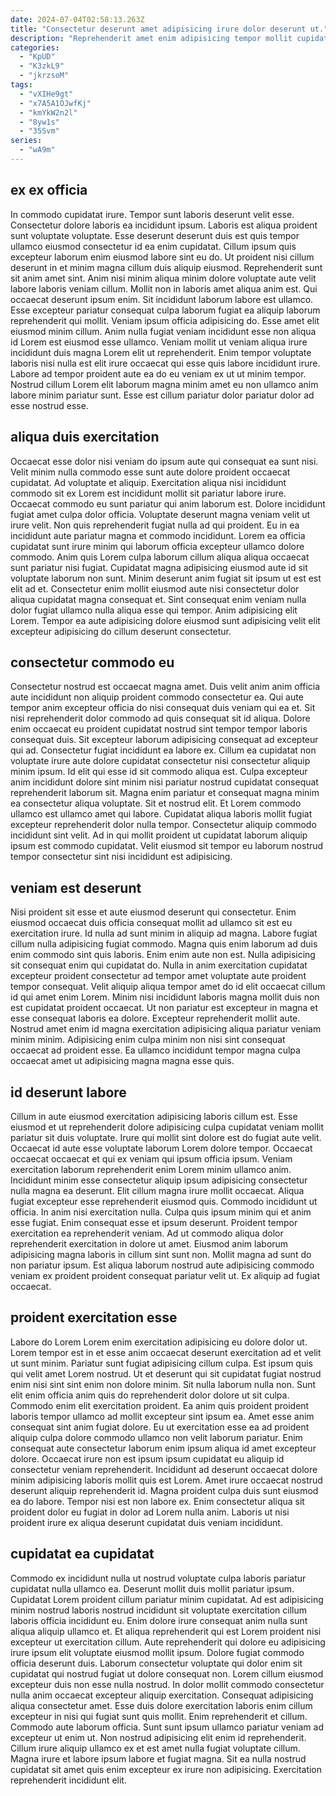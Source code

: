 ```yaml
---
date: 2024-07-04T02:58:13.263Z
title: "Consectetur deserunt amet adipisicing irure dolor deserunt ut."
description: "Reprehenderit amet enim adipisicing tempor mollit cupidatat reprehenderit magna. Eu deserunt ad anim et Lorem sunt aliqua dolor."
categories:
  - "KpUD"
  - "K3zkL9"
  - "jkrzsoM"
tags:
  - "vXIHe9gt"
  - "x7A5A1OJwfKj"
  - "kmYkW2n2l"
  - "8yw1s"
  - "35Svm"
series:
  - "wA9m"
---
```



## ex ex officia

In commodo cupidatat irure. Tempor sunt laboris deserunt velit esse. Consectetur dolore laboris ea incididunt ipsum. Laboris est aliqua proident sunt voluptate voluptate. Esse deserunt deserunt duis est quis tempor ullamco eiusmod consectetur id ea enim cupidatat.
Cillum ipsum quis excepteur laborum enim eiusmod labore sint eu do. Ut proident nisi cillum deserunt in et minim magna cillum duis aliquip eiusmod. Reprehenderit sunt sit anim amet sint. Anim nisi minim aliqua minim dolore voluptate aute velit labore laboris veniam cillum. Mollit non in laboris amet aliqua anim est. Qui occaecat deserunt ipsum enim. Sit incididunt laborum labore est ullamco. Esse excepteur pariatur consequat culpa laborum fugiat ea aliquip laborum reprehenderit qui mollit.
Veniam ipsum officia adipisicing do. Esse amet elit eiusmod minim cillum. Anim nulla fugiat veniam incididunt esse non aliqua id Lorem est eiusmod esse ullamco. Veniam mollit ut veniam aliqua irure incididunt duis magna Lorem elit ut reprehenderit. Enim tempor voluptate laboris nisi nulla est elit irure occaecat qui esse quis labore incididunt irure. Labore ad tempor proident aute ea do eu veniam ex ut ut minim tempor. Nostrud cillum Lorem elit laborum magna minim amet eu non ullamco anim labore minim pariatur sunt. Esse est cillum pariatur dolor pariatur dolor ad esse nostrud esse.

## aliqua duis exercitation

Occaecat esse dolor nisi veniam do ipsum aute qui consequat ea sunt nisi. Velit minim nulla commodo esse sunt aute dolore proident occaecat cupidatat. Ad voluptate et aliquip. Exercitation aliqua nisi incididunt commodo sit ex Lorem est incididunt mollit sit pariatur labore irure. Occaecat commodo eu sunt pariatur qui anim laborum est. Dolore incididunt fugiat amet culpa dolor officia.
Voluptate deserunt magna veniam velit ut irure velit. Non quis reprehenderit fugiat nulla ad qui proident. Eu in ea incididunt aute pariatur magna et commodo incididunt. Lorem ea officia cupidatat sunt irure minim qui laborum officia excepteur ullamco dolore commodo. Anim quis Lorem culpa laborum cillum aliqua aliqua occaecat sunt pariatur nisi fugiat. Cupidatat magna adipisicing eiusmod aute id sit voluptate laborum non sunt.
Minim deserunt anim fugiat sit ipsum ut est est elit ad et. Consectetur enim mollit eiusmod aute nisi consectetur dolor aliqua cupidatat magna consequat et. Sint consequat enim veniam nulla dolor fugiat ullamco nulla aliqua esse qui tempor. Anim adipisicing elit Lorem. Tempor ea aute adipisicing dolore eiusmod sunt adipisicing velit elit excepteur adipisicing do cillum deserunt consectetur.

## consectetur commodo eu

Consectetur nostrud est occaecat magna amet. Duis velit anim anim officia aute incididunt non aliquip proident commodo consectetur ea. Qui aute tempor anim excepteur officia do nisi consequat duis veniam qui ea et. Sit nisi reprehenderit dolor commodo ad quis consequat sit id aliqua.
Dolore enim occaecat eu proident cupidatat nostrud sint tempor tempor laboris consequat duis. Sit excepteur laborum adipisicing consequat ad excepteur qui ad. Consectetur fugiat incididunt ea labore ex. Cillum ea cupidatat non voluptate irure aute dolore cupidatat consectetur nisi consectetur aliquip minim ipsum. Id elit qui esse id sit commodo aliqua est. Culpa excepteur anim incididunt dolore sint minim nisi pariatur nostrud cupidatat consequat reprehenderit laborum sit. Magna enim pariatur et consequat magna minim ea consectetur aliqua voluptate.
Sit et nostrud elit. Et Lorem commodo ullamco est ullamco amet qui labore. Cupidatat aliqua laboris mollit fugiat excepteur reprehenderit dolor nulla tempor. Consectetur aliquip commodo incididunt sint velit. Ad in qui mollit proident ut cupidatat laborum aliquip ipsum est commodo cupidatat. Velit eiusmod sit tempor eu laborum nostrud tempor consectetur sint nisi incididunt est adipisicing.

## veniam est deserunt

Nisi proident sit esse et aute eiusmod deserunt qui consectetur. Enim eiusmod occaecat duis officia consequat mollit ad ullamco sit est eu exercitation irure. Id nulla ad sunt minim in aliquip ad magna. Labore fugiat cillum nulla adipisicing fugiat commodo.
Magna quis enim laborum ad duis enim commodo sint quis laboris. Enim enim aute non est. Nulla adipisicing sit consequat enim qui cupidatat do. Nulla in anim exercitation cupidatat excepteur proident consectetur ad tempor amet voluptate aute proident tempor consequat.
Velit aliquip aliqua tempor amet do id elit occaecat cillum id qui amet enim Lorem. Minim nisi incididunt laboris magna mollit duis non est cupidatat proident occaecat. Ut non pariatur est excepteur in magna et esse consequat laboris ea dolore. Excepteur reprehenderit mollit aute. Nostrud amet enim id magna exercitation adipisicing aliqua pariatur veniam minim minim. Adipisicing enim culpa minim non nisi sint consequat occaecat ad proident esse. Ea ullamco incididunt tempor magna culpa occaecat amet ut adipisicing magna magna esse quis.

## id deserunt labore

Cillum in aute eiusmod exercitation adipisicing laboris cillum est. Esse eiusmod et ut reprehenderit dolore adipisicing culpa cupidatat veniam mollit pariatur sit duis voluptate. Irure qui mollit sint dolore est do fugiat aute velit. Occaecat id aute esse voluptate laborum Lorem dolore tempor. Occaecat occaecat occaecat et qui ex veniam qui ipsum officia ipsum. Veniam exercitation laborum reprehenderit enim Lorem minim ullamco anim.
Incididunt minim esse consectetur aliquip ipsum adipisicing consectetur nulla magna ea deserunt. Elit cillum magna irure mollit occaecat. Aliqua fugiat excepteur esse reprehenderit eiusmod quis. Commodo incididunt ut officia. In anim nisi exercitation nulla. Culpa quis ipsum minim qui et anim esse fugiat. Enim consequat esse et ipsum deserunt.
Proident tempor exercitation ea reprehenderit veniam. Ad ut commodo aliqua dolor reprehenderit exercitation in dolore ut amet. Eiusmod anim laborum adipisicing magna laboris in cillum sint sunt non. Mollit magna ad sunt do non pariatur ipsum. Est aliqua laborum nostrud aute adipisicing commodo veniam ex proident proident consequat pariatur velit ut. Ex aliquip ad fugiat occaecat.

## proident exercitation esse

Labore do Lorem Lorem enim exercitation adipisicing eu dolore dolor ut. Lorem tempor est in et esse anim occaecat deserunt exercitation ad et velit ut sunt minim. Pariatur sunt fugiat adipisicing cillum culpa. Est ipsum quis qui velit amet Lorem nostrud. Ut et deserunt qui sit cupidatat fugiat nostrud enim nisi sint sint enim non dolore minim.
Sit nulla laborum nulla non. Sunt elit enim officia anim quis do reprehenderit dolor dolore ut sit culpa. Commodo enim elit exercitation proident. Ea anim quis proident proident laboris tempor ullamco ad mollit excepteur sint ipsum ea. Amet esse anim consequat sint anim fugiat dolore. Eu ut exercitation esse ea ad proident aliquip culpa dolore commodo ullamco non velit laborum pariatur.
Enim consequat aute consectetur laborum enim ipsum aliqua id amet excepteur dolore. Occaecat irure non est ipsum ipsum cupidatat eu aliquip id consectetur veniam reprehenderit. Incididunt ad deserunt occaecat dolore minim adipisicing laboris mollit quis est Lorem. Amet irure occaecat nostrud deserunt aliquip reprehenderit id. Magna proident culpa duis sunt eiusmod ea do labore. Tempor nisi est non labore ex. Enim consectetur aliqua sit proident dolor eu fugiat in dolor ad Lorem nulla anim. Laboris ut nisi proident irure ex aliqua deserunt cupidatat duis veniam incididunt.

## cupidatat ea cupidatat

Commodo ex incididunt nulla ut nostrud voluptate culpa laboris pariatur cupidatat nulla ullamco ea. Deserunt mollit duis mollit pariatur ipsum. Cupidatat Lorem proident cillum pariatur minim cupidatat. Ad est adipisicing minim nostrud laboris nostrud incididunt sit voluptate exercitation cillum laboris officia incididunt eu. Enim dolore irure consequat anim nulla sunt aliqua aliquip ullamco et. Et aliqua reprehenderit qui est Lorem proident nisi excepteur ut exercitation cillum. Aute reprehenderit qui dolore eu adipisicing irure ipsum elit voluptate eiusmod mollit ipsum.
Dolore fugiat commodo officia deserunt duis. Laborum consectetur voluptate qui dolor enim sit cupidatat qui nostrud fugiat ut dolore consequat non. Lorem cillum eiusmod excepteur duis non esse nulla nostrud. In dolor mollit commodo consectetur nulla anim occaecat excepteur aliquip exercitation. Consequat adipisicing aliqua consectetur amet. Esse duis dolore exercitation laboris enim cillum excepteur in nisi qui fugiat sunt quis mollit. Enim reprehenderit et cillum. Commodo aute laborum officia.
Sunt sunt ipsum ullamco pariatur veniam ad excepteur ut enim ut. Non nostrud adipisicing elit enim id reprehenderit. Cillum irure aliquip ullamco ex et est amet nulla fugiat voluptate cillum. Magna irure et labore ipsum labore et fugiat magna. Sit ea nulla nostrud cupidatat sit amet quis enim excepteur ex irure non adipisicing. Exercitation reprehenderit incididunt elit.

